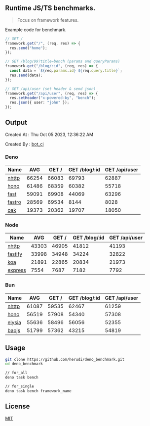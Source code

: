 ## Runtime JS/TS benchmarks.

> Focus on framework features.

Example code for benchmark.
```ts
// GET /
framework.get("/", (req, res) => {
  res.send("home");
});

// GET /blog/99?title=bench (params and queryParams)
framework.get("/blog/:id", (req, res) => {
  const data = `${req.params.id} ${req.query.title}`;
  res.send(data);
});

// GET /api/user (set header & send json)
framework.get("/api/user", (req, res) => {
  res.setHeader("x-powered-by", "bench");
  res.json({ user: "john" });
});
```

## Output
Created At : Thu Oct 05 2023, 12:36:22 AM

Created By : [bot_ci](https://github.com/herudi/deno_benchmarks/commits?author=github-actions%5Bbot%5D)


### Deno
|Name|AVG|GET /|GET /blog/:id|GET /api/user|
|----|----|----|----|----|
|[nhttp](https://github.com/nhttp/nhttp)|66254|66083|69793|62887|
|[hono](https://github.com/honojs/hono)|61486|68359|60382|55718|
|[fast](https://github.com/danteissaias/fast)|59091|69908|44069|63296|
|[fastro](https://github.com/fastrodev/fastro)|28569|69534|8144|8028|
|[oak](https://github.com/oakserver/oak)|19373|20362|19707|18050|
  


### Node
|Name|AVG|GET /|GET /blog/:id|GET /api/user|
|----|----|----|----|----|
|[nhttp](https://github.com/nhttp/nhttp)|43303|46905|41812|41193|
|[fastify](https://github.com/fastify/fastify)|33998|34948|34224|32822|
|[koa](https://github.com/koajs/koa)|21891|22865|20834|21973|
|[express](https://github.com/expressjs/express)|7554|7687|7182|7792|
  


### Bun
|Name|AVG|GET /|GET /blog/:id|GET /api/user|
|----|----|----|----|----|
|[nhttp](https://github.com/nhttp/nhttp)|61087|59535|62467|61259|
|[hono](https://github.com/honojs/hono)|56519|57908|54340|57308|
|[elysia](https://github.com/elysiajs/elysia)|55636|58496|56056|52355|
|[baojs](https://github.com/mattreid1/baojs)|51799|57362|43215|54819|
  



## Usage

```bash
git clone https://github.com/herudi/deno_benchmark.git
cd deno_benchmark

// for_all
deno task bench

// for_single
deno task bench framework_name
```

## License

[MIT](LICENSE)

